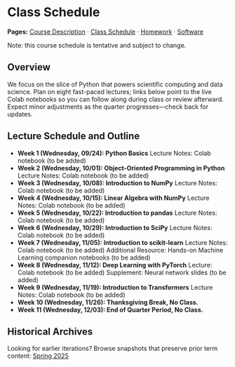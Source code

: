 # Class Schedule

**Pages:** [Course Description](index.md) · [Class Schedule](schedule.md) · [Homework](homework.md) · [Software](software.md)

Note: this course schedule is tentative and subject to change.

## Overview
We focus on the slice of Python that powers scientific computing and data science. Plan on eight fast-paced lectures; links below point to the live Colab notebooks so you can follow along during class or review afterward. Expect minor adjustments as the quarter progresses—check back for updates.

## Lecture Schedule and Outline
- **Week 1 (Wednesday, 09/24): Python Basics**
  Lecture Notes: Colab notebook (to be added)
- **Week 2 (Wednesday, 10/01): Object-Oriented Programming in Python**
  Lecture Notes: Colab notebook (to be added)
- **Week 3 (Wednesday, 10/08): Introduction to NumPy**
  Lecture Notes: Colab notebook (to be added)
- **Week 4 (Wednesday, 10/15): Linear Algebra with NumPy**
  Lecture Notes: Colab notebook (to be added)
- **Week 5 (Wednesday, 10/22): Introduction to pandas**
  Lecture Notes: Colab notebook (to be added)
- **Week 6 (Wednesday, 10/29): Introduction to SciPy**
  Lecture Notes: Colab notebook (to be added)
- **Week 7 (Wednesday, 11/05): Introduction to scikit-learn**
  Lecture Notes: Colab notebook (to be added)
  Additional Resource: Hands-on Machine Learning companion notebooks (to be added)
- **Week 8 (Wednesday, 11/12): Deep Learning with PyTorch**
  Lecture: Colab notebook (to be added)
  Supplement: Neural network slides (to be added)
- **Week 9 (Wednesday, 11/19): Introduction to Transformers**
  Lecture Notes: Colab notebook (to be added)
- **Week 10 (Wednesday, 11/26): Thanksgiving Break, No Class.**
- **Week 11 (Wednesday, 12/03): End of Quarter Period, No Class.**

## Historical Archives
Looking for earlier iterations? Browse snapshots that preserve prior term content: [Spring 2025](https://web.stanford.edu/class/cme193/index.html)
